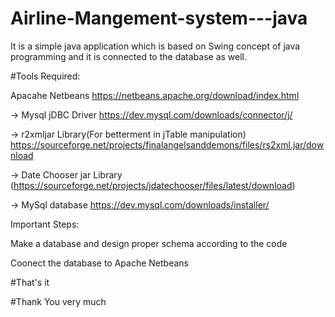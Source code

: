 # Airline-Mangement-system---java
It is a simple java application which is based on Swing concept of java programming and it is connected to the database as well.

#Tools Required:

Apacahe Netbeans https://netbeans.apache.org/download/index.html

-> Mysql jDBC Driver https://dev.mysql.com/downloads/connector/j/

-> r2xmljar Library(For betterment in jTable manipulation)  https://sourceforge.net/projects/finalangelsanddemons/files/rs2xml.jar/download

-> Date Chooser jar Library (https://sourceforge.net/projects/jdatechooser/files/latest/download)

-> MySql database  https://dev.mysql.com/downloads/installer/

Important Steps:

Make a database and design proper schema according to the code

Coonect the database to Apache Netbeans

#That's it

#Thank You very much
